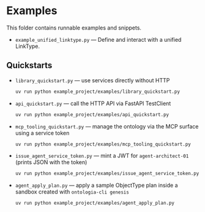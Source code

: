 # Examples

This folder contains runnable examples and snippets.

- `example_unified_linktype.py` — Define and interact with a unified LinkType.

## Quickstarts

- `library_quickstart.py` — use services directly without HTTP
  ```bash
  uv run python example_project/examples/library_quickstart.py
  ```

- `api_quickstart.py` — call the HTTP API via FastAPI TestClient
  ```bash
  uv run python example_project/examples/api_quickstart.py
  ```

- `mcp_tooling_quickstart.py` — manage the ontology via the MCP surface using a service token
  ```bash
  uv run python example_project/examples/mcp_tooling_quickstart.py
  ```

- `issue_agent_service_token.py` — mint a JWT for `agent-architect-01` (prints JSON with the token)
  ```bash
  uv run python example_project/examples/issue_agent_service_token.py
  ```

- `agent_apply_plan.py` — apply a sample ObjectType plan inside a sandbox created with `ontologia-cli genesis`
  ```bash
  uv run python example_project/examples/agent_apply_plan.py
  ```
